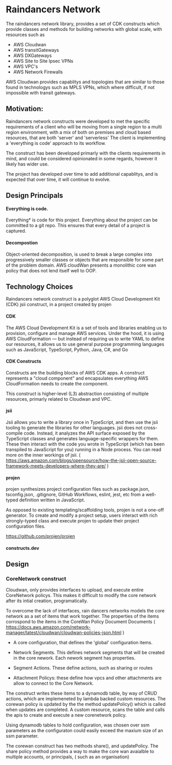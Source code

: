 # Raindancers Network

The raindancers network library, provides a set of CDK constructs which provide classes and methods for building networks with global scale, with resources such as

- AWS Cloudwan
- AWS transitGateways
- AWS DXGateways
- AWS Site to Site Ipsec VPNs
- AWS VPC's
- AWS Network Firewalls

AWS Cloudwan provides capablitys and topologies that are similar to those found in technologys such as MPLS VPNs, which where difficult, if not impossible with transit gateways. 

## Motivation:

Raindancers network constructs were developed to met the specific requirements of a client who will be moving from a single region to a multi region environment, with a mix of both on premises and cloud based resources, that are both 'server' and 'serverless'  The client is implementing a 'everything is code' approach to its workflow.  

The construct has been developed primarly with the clients requirements in mind, and could be considered opinionated in some regards, however it likely has wider use. 

The project has developed over time to add additional capablitys, and is expected that over time, it will continue to evolve.


## Design Principals

#### Everything is code.

Everything* is code for this project. Everything about the project can be committed to a git repo.   This ensures that every detail of a project is captured.

#### Decompostion

Object-oriented decomposition, is used to break a large complex into progressively smaller classes or objects that are responsible for some part of the problem domain.  AWS cloudWan presents a monolithic core wan policy that does not lend itself well to OOP. 



## Technology Choices

Raindancers network construct is a polyglot AWS Cloud Development Kit (CDK) jsii construct, in a project created by projen

#### CDK
The AWS Cloud Development Kit is a set of tools and libraries enabling us to provision, configure and manage AWS services. Under the hood, it is using AWS CloudFormation — but instead of requiring us to write YAML to define our resources, it allows us to use general purpose programming languages such as JavaScript, TypeScript, Python, Java, C#, and Go

#### CDK Constructs
Constructs are the building blocks of AWS CDK apps. A construct represents a "cloud component" and encapsulates everything AWS CloudFormation needs to create the component.  

This construct is higher-level (L3) abstraction consisting of multiple resources, primarly related to Cloudwan and VPC.

#### jsii
Jsii allows you to write a library once in TypeScript, and then use the jsii tooling to generate the libraries for other languages. jsii does not cross-compile code. Instead, it analyzes the API surface exposed by the TypeScript classes and generates language-specific wrappers for them.  These then interact with the code you wrote in TypeScript (which has been transpiled to JavaScript for you) running in a Node process.  You can read more on the inner workings of jsii. (
 https://aws.amazon.com/blogs/opensource/how-the-jsii-open-source-framework-meets-developers-where-they-are/ )

#### projen
 
projen synthesizes project configuration files such as package.json, tsconfig.json, .gitignore, GitHub Workflows, eslint, jest, etc from a well-typed definition written in JavaScript.

As opposed to existing templating/scaffolding tools, projen is not a one-off generator.  To create and modify a project setup, users interact with rich strongly-typed class and execute projen to update their project configuration files.

https://github.com/projen/projen

#### constructs.dev

## Design

### CoreNetwork construct

Cloudwan, only provides interfaces to upload, and execute  entire CoreNetwork policys.  This makes it difficult to modify the core network after its intial creation, programatically. 

To overcome the lack of interfaces, rain dancers networks models the core network as a set of items that work together. The properties of the items corrospond to the items in the CoreWan Policy Document Documents ( https://docs.aws.amazon.com/network-manager/latest/cloudwan/cloudwan-policies-json.html )

* A core configuration, that defines the 'global' configuration items.

* Network Segments.  This defines network segments that will be created in the core nework.  Each nework segment has properties.

* Segment Actions. These define actions, such as sharing or routes

* Attachment Policys: these define how vpcs and other attachments are allow to connect to the Core Network.

The construct writes these items to a dynamodb table, by way of CRUD actions, which are implemeneted by lambda backed custom resources.     The corewan policy is updated by the the method updatePolicy() which is called when updates are completed.    A custom resource, scans the table and calls the apis to create and execute a new corenetwork policy.

Using dynamodb tables to hold configuration, was chosen over ssm parameters as the configuraton could easily exceed the maxium size of an ssm parameter. 

<Diagram>

The corewan construct has two methods share(), and updatePolicy. The share policy method provides a way to make the core wan avaialble to multiple accounts, or principals, ( such as an organisation)
















